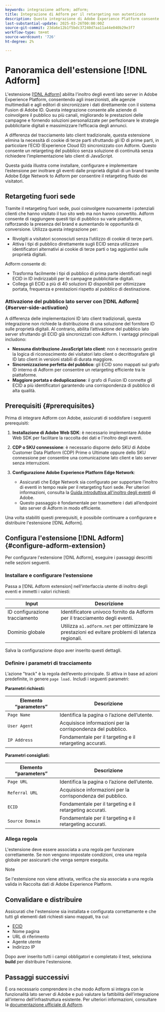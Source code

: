 ```yaml
---
keywords: integrazione adform; adform;
title: Integrazione di Adform per il retargeting non autenticato
description: Questa integrazione di Adobe Experience Platform consente di eseguire il retargeting degli utenti in base a ECID.
last-substantial-update: 2025-03-26T00:00:00Z
source-git-commit: 23da6e12b1f5bdc37240d7aa11a44e040b29e3f7
workflow-type: tm+mt
source-wordcount: '726'
ht-degree: 2%

---
```


# Panoramica dell&#39;estensione [!DNL Adform]

L&#39;estensione [[!DNL Adform]](https://www.adformhelp.com/hc/en-us/articles/29635608709137-Use-the-Adform-S2S-Site-Tracking-Extension-With-Adobe-Experience-Cloud) abilita l&#39;inoltro degli eventi lato server in Adobe Experience Platform, consentendo agli inserzionisti, alle agenzie multimediali e agli editori di sincronizzare i dati direttamente con il sistema Fusion di Adobe ID. Questa integrazione consente alle aziende di coinvolgere il pubblico su più canali, migliorando le prestazioni delle campagne e fornendo soluzioni personalizzate per perfezionare le strategie pubblicitarie digitali e massimizzare l’efficacia degli annunci.

A differenza del tracciamento lato client tradizionale, questa estensione elimina la necessità di cookie di terze parti sfruttando gli ID di prime parti, in particolare l’ECID (Experience Cloud ID) sincronizzato con Adform. Questo consente un retargeting del pubblico senza soluzione di continuità senza richiedere l’implementazione lato client di JavaScript.

Questa guida illustra come installare, configurare e implementare l’estensione per inoltrare gli eventi dalle proprietà digitali di un brand tramite Adobe Edge Network to Adform per consentire il retargeting fluido dei visitatori.

## Retargeting fuori sede

Tramite il retargeting fuori sede, puoi coinvolgere nuovamente i potenziali clienti che hanno visitato il tuo sito web ma non hanno convertito. Adform consente di raggiungere questi tipi di pubblico su varie piattaforme, rafforzando la presenza del brand e aumentando le opportunità di conversione. Utilizza questa integrazione per:

* Rivolgiti a visitatori sconosciuti senza l’utilizzo di cookie di terze parti.
* Attiva i tipi di pubblico direttamente sugli ECID senza utilizzare identificatori alternativi ai cookie di terze parti o tag aggiuntivi sulle proprietà digitali.

Adform consente di:

* Trasforma facilmente i tipi di pubblico di prima parte identificati negli ECID in ID indirizzabili per le campagne pubblicitarie digitali.
* Collega gli ECID a più di 40 soluzioni ID disponibili per ottimizzare portata, frequenza e prestazioni rispetto al pubblico di destinazione.

### Attivazione del pubblico lato server con [!DNL Adform] {#server-side-activation}

A differenza delle implementazioni ID lato client tradizionali, questa integrazione non richiede la distribuzione di una soluzione del fornitore ID sulle proprietà digitali. Al contrario, abilita l’attivazione del pubblico lato server sfruttando gli ECID già sincronizzati con Adform. I vantaggi principali includono:

* **Nessuna distribuzione JavaScript lato client**: non è necessario gestire la logica di riconoscimento dei visitatori lato client o decrittografare gli ID lato client in versioni stabili di durata maggiore.
* **Sincronizzazione perfetta del pubblico**: gli ECID sono mappati sul grafo ID interno di Adform per consentire un retargeting efficiente tra le piattaforme.
* **Maggiore portata e deduplicazione**: il grafo di Fusion ID connette gli ECID a più identificatori garantendo una corrispondenza di pubblico di alta qualità.

## Prerequisiti {#prerequisites}

Prima di integrare Adform con Adobe, assicurati di soddisfare i seguenti prerequisiti:

1. **Installazione di Adobe Web SDK**: è necessario implementare Adobe Web SDK per facilitare la raccolta dei dati e l&#39;inoltro degli eventi.

2. **CDP o SKU connessione**: è necessario disporre dello SKU di Adobe Customer Data Platform (CDP) Prime o Ultimate oppure dello SKU connessione per consentire una comunicazione lato client e lato server senza interruzioni.

3. **Configurazione Adobe Experience Platform Edge Network**:
   * Assicurati che Edge Network sia configurato per supportare l’inoltro di eventi in tempo reale per il retargeting fuori sede. Per ulteriori informazioni, consulta la [Guida introduttiva all&#39;inoltro degli eventi](https://experienceleague.adobe.com/en/docs/experience-platform/tags/event-forwarding/getting-started) di Adobe.
   * Questo passaggio è fondamentale per trasmettere i dati all’endpoint lato server di Adform in modo efficiente.

Una volta stabiliti questi prerequisiti, è possibile continuare a configurare e distribuire l&#39;estensione [!DNL Adform].

## Configura l&#39;estensione [!DNL Adform] {#configure-adform-extension}

Per configurare l&#39;estensione [!DNL Adform], eseguire i passaggi descritti nelle sezioni seguenti.

### Installare e configurare l’estensione

Passa a [!DNL Adform extension] nell&#39;interfaccia utente di inoltro degli eventi e immetti i valori richiesti:

| Input | Descrizione |
| --- | --- |
| ID configurazione tracciamento | Identificatore univoco fornito da Adform per il tracciamento degli eventi. |
| Dominio globale | Utilizza `a1.adform.net` per ottimizzare le prestazioni ed evitare problemi di latenza regionali. |

Salva la configurazione dopo aver inserito questi dettagli.

<!-- ![Installing and configuring the Adform extension in Adobe Experience Platorm]() -->

### Definire i parametri di tracciamento

L’azione &quot;track&quot; è la regola dell’evento principale. Si attiva in base ad azioni predefinite, in genere `page load.` Includi i seguenti parametri:

**Parametri richiesti:**

| Elemento “parameters” | Descrizione |
| --- | --- |
| `Page Name` | Identifica la pagina o l’azione dell’utente. |
| `User Agent` | Acquisisce informazioni per la corrispondenza del pubblico. |
| `IP Address` | Fondamentale per il targeting e il retargeting accurati. |

**Parametri consigliati:**

| Elemento “parameters” | Descrizione |
| --- | --- |
| `Page URL` | Identifica la pagina o l’azione dell’utente. |
| `Referral URL` | Acquisisce informazioni per la corrispondenza del pubblico. |
| `ECID` | Fondamentale per il targeting e il retargeting accurati. |
| `Source Domain` | Fondamentale per il targeting e il retargeting accurati. |

<!-- ![Tracking parameters for Adform]() -->

### Allega regola

L&#39;estensione deve essere associata a una regola per funzionare correttamente. Se non vengono impostate condizioni, crea una regola globale per assicurarti che venga sempre eseguita.

>[!NOTE]
>
>Se l&#39;estensione non viene attivata, verifica che sia associata a una regola valida in Raccolta dati di Adobe Experience Platform.

<!-- ![Attach a rule to the Adform extension]() -->

## Convalidare e distribuire

Assicurati che l&#39;estensione sia installata e configurata correttamente e che tutti gli elementi dati richiesti siano mappati, tra cui:
* [ECID](/help/identity-service/features/ecid.md)
* Nome pagina
* URL di riferimento
* Agente utente
* Indirizzo IP

Dopo aver inserito tutti i campi obbligatori e completato il test, seleziona **build** per distribuire l&#39;estensione.

## Passaggi successivi

È ora necessario comprendere in che modo Adform si integra con le funzionalità lato server di Adobe e può valutare la fattibilità dell’integrazione all’interno dell’infrastruttura esistente. Per ulteriori informazioni, consultare la [documentazione ufficiale di Adform](https://www.adformhelp.com/hc/en-us/articles/29635608709137-Use-the-Adform-S2S-Site-Tracking-Extension-With-Adobe-Experience-Cloud).